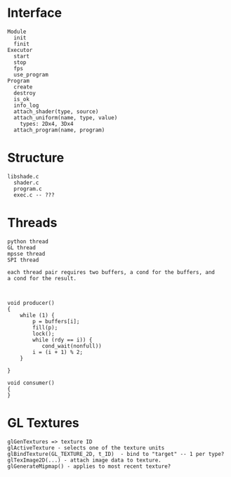 # Interface

    Module
      init
      finit
    Executor
      start
      stop
      fps
      use_program
    Program
      create
      destroy
      is_ok
      info_log
      attach_shader(type, source)
      attach_uniform(name, type, value)
        types: 2Dx4, 3Dx4
      attach_program(name, program)

# Structure

    libshade.c
      shader.c
      program.c
      exec.c -- ???

# Threads

    python thread
    GL thread
    mpsse thread
    SPI thread

    each thread pair requires two buffers, a cond for the buffers, and
    a cond for the result.
    
    
    
    void producer()
    {
        while (1) {
            p = buffers[i];
            fill(p);
            lock();
            while (rdy == i)) {
               cond_wait(nonfull))
            i = (i + 1) % 2;
        }

    }
    
    void consumer()
    {
    }
    
# GL Textures

    glGenTextures => texture ID
    glActiveTexture - selects one of the texture units
    glBindTexture(GL_TEXTURE_2D, t_ID)  - bind to "target" -- 1 per type?
    glTexImage2D(...) - attach image data to texture.
    glGenerateMipmap() - applies to most recent texture?
    
